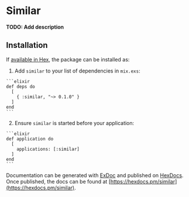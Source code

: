 # Similar

**TODO: Add description**

## Installation

If [available in Hex](https://hex.pm/docs/publish), the package can be installed as:

  1. Add `similar` to your list of dependencies in `mix.exs`:

    ```elixir
    def deps do
      [
        { :similar, "~> 0.1.0" }
      ]
    end
    ```

  2. Ensure `similar` is started before your application:

    ```elixir
    def application do
      [
        applications: [:similar]
      ]
    end
    ```

Documentation can be generated with [ExDoc](https://github.com/elixir-lang/ex_doc)
and published on [HexDocs](https://hexdocs.pm). Once published, the docs can
be found at [https://hexdocs.pm/similar](https://hexdocs.pm/similar).

